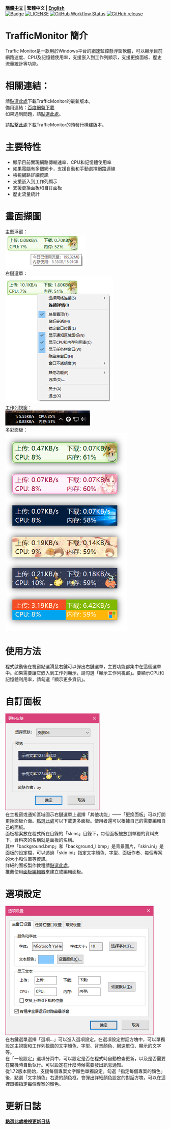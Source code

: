**[簡體中文](https://github.com/zhongyang219/TrafficMonitor/blob/master/README.md) | 繁體中文 | [English](https://github.com/zhongyang219/TrafficMonitor/blob/master/README_en-us.md)**<br>
[![Badge](https://img.shields.io/badge/link-996.icu-%23FF4D5B.svg?style=flat-square)](https://996.icu/#/en_US)
[![LICENSE](https://img.shields.io/badge/license-Anti%20996-blue.svg?style=flat-square)](https://github.com/996icu/996.ICU/blob/master/LICENSE)
[![GitHub Workflow Status](https://img.shields.io/github/workflow/status/zhongyang219/TrafficMonitor/Release%20CI?label=Release%20CI&logo=github&style=flat-square)](https://github.com/zhongyang219/TrafficMonitor/actions?query=workflow:"Release+CI")
[![GitHub release](https://img.shields.io/github/release/zhongyang219/TrafficMonitor.svg?style=flat-square)](https://github.com/zhongyang219/TrafficMonitor/releases/latest)
# TrafficMonitor 簡介
Traffic Monitor是一款用於Windows平台的網速監控懸浮窗軟體，可以顯示目前網路速度、CPU及記憶體使用率，支援嵌入到工作列顯示，支援更換面板、歷史流量統計等功能。<br>
# 相關連結：<br>
請[點選此處](https://github.com/zhongyang219/TrafficMonitor/releases)下載TrafficMonitor的最新版本。<br>
備用連結：[百度網盤下載](https://pan.baidu.com/s/1c1LkPQ4)<br>
如果遇到問題，請[點選此處](https://github.com/zhongyang219/TrafficMonitor/blob/master/Help.md)。<br>

請[點擊此處](https://github.com/zhongyang219/TrafficMonitor/actions?query=workflow:"Release+CI")下載TrafficMonitor的預發行構建版本。

# 主要特性
* 顯示目前實現網路傳輸速率、CPU和記憶體使用率<br>
* 如果電腦有多個網卡，支援自動和手動選擇網路連線<br>
* 檢視網路詳細資訊<br>
* 支援嵌入到工作列顯示<br>
* 支援更換面板和自訂面板<br>
* 歷史流量統計<br>
# 畫面擷圖
主懸浮窗：<br>
![](https://github.com/zhongyang219/TrafficMonitor/raw/master/Screenshots/main1.png)<br>
右鍵選單：<br>
![](https://github.com/zhongyang219/TrafficMonitor/raw/master/Screenshots/main.png)<br>
工作列視窗：<br>
![](https://github.com/zhongyang219/TrafficMonitor/raw/master/Screenshots/taskbar.PNG)<br>
多彩面板：<br>
![](https://github.com/zhongyang219/TrafficMonitor/raw/master/Screenshots/skins.PNG)<br>
# 使用方法
程式啟動後在視窗點選滑鼠右鍵可以彈出右鍵選單，主要功能都集中在這個選單中。如果需要讓它嵌入到工作列顯示，請勾選「顯示工作列視窗」。要顯示CPU和記憶體利用率，請勾選「顯示更多資訊」。
# 自訂面板
![](https://github.com/zhongyang219/TrafficMonitor/raw/master/Screenshots/selecte_skin.png)<br>
在主視窗或通知區域圖示右鍵選單上選擇「其他功能」——「更換面板」可以打開更換面板介面。[點選此處](https://github.com/zhongyang219/TrafficMonitorSkin/blob/master/皮肤下载.md)可以下載更多面板。使用者還可以根據自己的需要編輯自己的面板。<br>
面板檔案放在程式所在目錄的「skins」目錄下，每個面板被放到單獨的資料夾下，資料夾的名稱就是面板的名稱。<br>
其中「background.bmp」和「background_l.bmp」是背景圖片，「skin.ini」是面板的設定檔，可以透過「skin.ini」指定文字顏色、字型、面板作者、每個專案的大小和位置等資訊。<br>
詳細的面板製作教程請[點選此處](https://github.com/zhongyang219/TrafficMonitor/blob/master/皮肤制作教程.md)。<br>
推薦使用[面板編輯器](https://github.com/zhongyang219/TrafficMonitorSkinEditor/releases)來建立或編輯面板。<br>
# 選項設定
![](https://github.com/zhongyang219/TrafficMonitor/raw/master/Screenshots/option.png)<br>
在右鍵選單選擇「選項...」可以進入選項設定。在選項設定對話方塊中，可以單獨設定主視窗和工作列視窗的文字顏色、字型、背景顏色、網速單位、顯示的文字等。<br>
在「一般設定」選項分頁中，可以設定是否在程式時自動檢查更新，以及是否需要在開機時自動執行。可以設定在什麼時候需要發出訊息通知。<br>
從1.72版本開始，支援每個專案文字顏色單獨設定。勾選「指定每個專案的顏色」後，點選「文字顏色」右邊的顏色框，會彈出詳細顏色設定的對話方塊，可以在這裡單獨指定每個專案的顏色。<br>
# 更新日誌
**[點選此處檢視更新日誌](https://github.com/zhongyang219/TrafficMonitor/blob/master/UpdateLog/update_log_zh-tw.md)**
